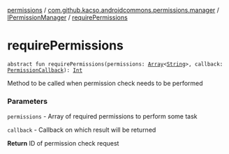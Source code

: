 [permissions](../../index.md) / [com.github.kacso.androidcommons.permissions.manager](../index.md) / [IPermissionManager](index.md) / [requirePermissions](./require-permissions.md)

# requirePermissions

`abstract fun requirePermissions(permissions: `[`Array`](https://kotlinlang.org/api/latest/jvm/stdlib/kotlin/-array/index.html)`<`[`String`](https://kotlinlang.org/api/latest/jvm/stdlib/kotlin/-string/index.html)`>, callback: `[`PermissionCallback`](../../com.github.kacso.androidcommons.permissions.callbacks/-permission-callback/index.md)`): `[`Int`](https://kotlinlang.org/api/latest/jvm/stdlib/kotlin/-int/index.html)

Method to be called when permission check needs to be performed

### Parameters

`permissions` - Array of required permissions to perform some task

`callback` - Callback on which result will be returned

**Return**
ID of permission check request

